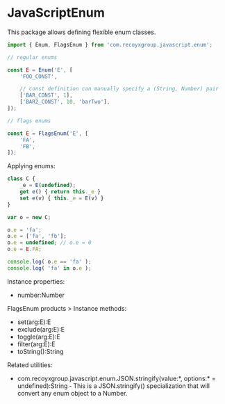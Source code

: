 # JavaScriptEnum

This package allows defining flexible enum classes.

```javascript
import { Enum, FlagsEnum } from 'com.recoyxgroup.javascript.enum';

// regular enums

const E = Enum('E', [
	'FOO_CONST',

	// const definition can manually specify a (String, Number) pair
	['BAR_CONST', 1],
	['BAR2_CONST', 10, 'barTwo'],
]);

// flags enums

const E = FlagsEnum('E', [
	'FA',
	'FB',
]);
```

Applying enums:

```javascript
class C {
	_e = E(undefined);
	get e() { return this._e }
	set e(v) { this._e = E(v) }
}

var o = new C;

o.e = 'fa';
o.e = ['fa', 'fb'];
o.e = undefined; // o.e = 0
o.e = E.FA;

console.log( o.e == 'fa' );
console.log( 'fa' in o.e );
```

Instance properties:
- number:Number

FlagsEnum products > Instance methods:
- set(arg:E):E
- exclude(arg:E):E
- toggle(arg:E):E
- filter(arg:E):E
- toString():String

Related utilities:
- com.recoyxgroup.javascript.enum.JSON.stringify(value:\*, options:\* = undefined):String &dash; This is a JSON.stringify() specialization that will convert any enum object to a Number.